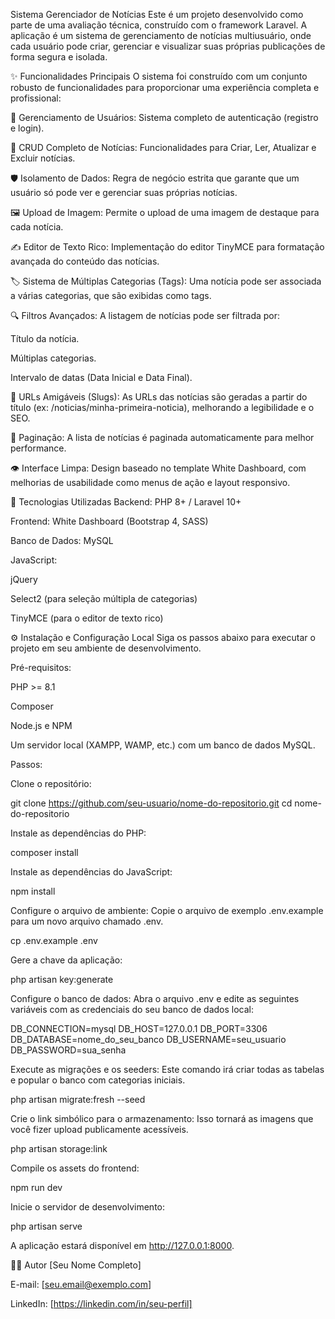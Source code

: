 Sistema Gerenciador de Notícias
Este é um projeto desenvolvido como parte de uma avaliação técnica, construído com o framework Laravel. A aplicação é um sistema de gerenciamento de notícias multiusuário, onde cada usuário pode criar, gerenciar e visualizar suas próprias publicações de forma segura e isolada.

✨ Funcionalidades Principais
O sistema foi construído com um conjunto robusto de funcionalidades para proporcionar uma experiência completa e profissional:

🔐 Gerenciamento de Usuários: Sistema completo de autenticação (registro e login).

📝 CRUD Completo de Notícias: Funcionalidades para Criar, Ler, Atualizar e Excluir notícias.

🛡️ Isolamento de Dados: Regra de negócio estrita que garante que um usuário só pode ver e gerenciar suas próprias notícias.

🖼️ Upload de Imagem: Permite o upload de uma imagem de destaque para cada notícia.

✍️ Editor de Texto Rico: Implementação do editor TinyMCE para formatação avançada do conteúdo das notícias.

🏷️ Sistema de Múltiplas Categorias (Tags): Uma notícia pode ser associada a várias categorias, que são exibidas como tags.

🔍 Filtros Avançados: A listagem de notícias pode ser filtrada por:

Título da notícia.

Múltiplas categorias.

Intervalo de datas (Data Inicial e Data Final).

🔗 URLs Amigáveis (Slugs): As URLs das notícias são geradas a partir do título (ex: /noticias/minha-primeira-noticia), melhorando a legibilidade e o SEO.

📄 Paginação: A lista de notícias é paginada automaticamente para melhor performance.

👁️ Interface Limpa: Design baseado no template White Dashboard, com melhorias de usabilidade como menus de ação e layout responsivo.

🚀 Tecnologias Utilizadas
Backend: PHP 8+ / Laravel 10+

Frontend: White Dashboard (Bootstrap 4, SASS)

Banco de Dados: MySQL

JavaScript:

jQuery

Select2 (para seleção múltipla de categorias)

TinyMCE (para o editor de texto rico)

⚙️ Instalação e Configuração Local
Siga os passos abaixo para executar o projeto em seu ambiente de desenvolvimento.

Pré-requisitos:

PHP >= 8.1

Composer

Node.js e NPM

Um servidor local (XAMPP, WAMP, etc.) com um banco de dados MySQL.

Passos:

Clone o repositório:

git clone https://github.com/seu-usuario/nome-do-repositorio.git
cd nome-do-repositorio

Instale as dependências do PHP:

composer install

Instale as dependências do JavaScript:

npm install

Configure o arquivo de ambiente:
Copie o arquivo de exemplo .env.example para um novo arquivo chamado .env.

cp .env.example .env

Gere a chave da aplicação:

php artisan key:generate

Configure o banco de dados:
Abra o arquivo .env e edite as seguintes variáveis com as credenciais do seu banco de dados local:

DB_CONNECTION=mysql
DB_HOST=127.0.0.1
DB_PORT=3306
DB_DATABASE=nome_do_seu_banco
DB_USERNAME=seu_usuario
DB_PASSWORD=sua_senha

Execute as migrações e os seeders:
Este comando irá criar todas as tabelas e popular o banco com categorias iniciais.

php artisan migrate:fresh --seed

Crie o link simbólico para o armazenamento:
Isso tornará as imagens que você fizer upload publicamente acessíveis.

php artisan storage:link

Compile os assets do frontend:

npm run dev

Inicie o servidor de desenvolvimento:

php artisan serve

A aplicação estará disponível em http://127.0.0.1:8000.

👨‍💻 Autor
[Seu Nome Completo]

E-mail: [seu.email@exemplo.com]

LinkedIn: [https://linkedin.com/in/seu-perfil]